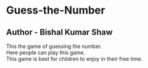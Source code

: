 # Guess-the-Number

## Author - Bishal Kumar Shaw

This the game of guessing the number. </br>
Here people can play this game. </br>
This game is best for children to enjoy in their free time.